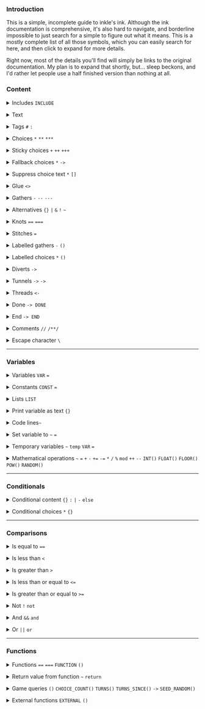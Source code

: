 ### Introduction

This is a simple, incomplete guide to inkle's ink. Although the ink documentation is comprehensive, it's also hard to navigate, and borderline impossible to just search for a simple to figure out what it means. This is a mostly complete list of all those symbols, which you can easily search for here, and then click to expand for more details.

Right now, most of the details you'll find will simply be links to the original documentation. My plan is to expand that shortly, but... sleep beckons, and I'd rather let people use a half finished version than nothing at all.

### Content

<p><details><summary>Includes <code>INCLUDE</code></summary>

Learn more [here](https://github.com/inkle/ink/blob/master/Documentation/WritingWithInk.md#script-files-can-be-combined).

</details></p>

<p><details><summary>Text</summary>

<https://github.com/inkle/ink/blob/master/Documentation/WritingWithInk.md#the-simplest-ink-script>

</details></p>

<p><details><summary>Tags <code>#</code> <code>:</code></summary>

<https://github.com/inkle/ink/blob/master/Documentation/WritingWithInk.md#tags>

</details></p>

<p><details><summary>Choices <code>*</code> <code>**</code> <code>***</code> </summary>

<https://github.com/inkle/ink/blob/master/Documentation/WritingWithInk.md#2-choices>

</details></p>

<p><details><summary>Sticky choices <code>+</code> <code>++</code> <code>+++</code> </summary>

<https://github.com/inkle/ink/blob/master/Documentation/WritingWithInk.md#sticky-choices>

</details></p>

<p><details><summary>Fallback choices <code>*</code> <code>-></code></summary>

<https://github.com/inkle/ink/blob/master/Documentation/WritingWithInk.md#fallback-choices>

</details></p>

<p><details><summary>Suppress choice text <code>*</code> <code>[]</code></summary>

<https://github.com/inkle/ink/blob/master/Documentation/WritingWithInk.md#suppressing-choice-text>

</details></p>

<p><details><summary>Glue <code><></code></summary>

<https://github.com/inkle/ink/blob/master/Documentation/WritingWithInk.md#glue>

</details></p>

<p><details><summary>Gathers <code>-</code> <code>--</code> <code>---</code> </summary>

<https://github.com/inkle/ink/blob/master/Documentation/WritingWithInk.md#1-gathers>

</details></p>

<p><details><summary>Alternatives <code>{}</code> <code>|</code> <code>&</code> <code>!</code> <code>~</code></summary>

have to "*\ " choices if you want to start them with a sequence

<https://github.com/inkle/ink/blob/master/Documentation/WritingWithInk.md#sequences-cycles-and-other-alternatives>

<p><details><summary>Sequences <code>{}</code> <code>|</code></summary>

</details></p>

<p><details><summary>Cycles <code>{}</code> <code>|</code> <code>&</code></summary>

</details></p>

<p><details><summary>Once-only sequences <code>{}</code> <code>|</code> <code>!</code></summary>

</details></p>

<p><details><summary>Shuffles <code>{}</code> <code>|</code> <code>~</code></summary>

</details></p>

</details></p>

<p><details><summary>Knots <code>==</code> <code>===</code></summary>

<https://github.com/inkle/ink/blob/master/Documentation/WritingWithInk.md#pieces-of-content-are-called-knots>

</details></p>

<p><details><summary>Stitches <code>=</code></summary>

<https://github.com/inkle/ink/blob/master/Documentation/WritingWithInk.md#knots-can-be-subdivided>

</details></p>

<p><details><summary>Labelled gathers <code>-</code> <code>()</code></summary>

<https://github.com/inkle/ink/blob/master/Documentation/WritingWithInk.md#gathers-and-options-can-be-labelled>

</details></p>

<p><details><summary>Labelled choices <code>*</code> <code>()</code></summary>

<https://github.com/inkle/ink/blob/master/Documentation/WritingWithInk.md#advanced-all-options-can-be-labelled>

</details></p>

<p><details><summary>Diverts <code>-></code></summary>

<https://github.com/inkle/ink/blob/master/Documentation/WritingWithInk.md#4-diverts>

</details></p>

<p><details><summary>Tunnels <code>-></code> <code>-></code></summary>

<https://github.com/inkle/ink/blob/master/Documentation/WritingWithInk.md#1-tunnels>

</details></p>

<p><details><summary>Threads <code><-</code></summary>

<https://github.com/inkle/ink/blob/master/Documentation/WritingWithInk.md#2-threads>

</details></p>

<p><details><summary>Done <code>-> DONE</code></summary>

<https://github.com/inkle/ink/blob/master/Documentation/WritingWithInk.md#using---done>

</details></p>

<p><details><summary>End <code>-> END</code></summary>

<https://github.com/inkle/ink/blob/master/Documentation/WritingWithInk.md#advanced-a-knottier-hello-world>

</details></p>

<p><details><summary>Comments <code>//</code> <code>/**/</code> </summary>

<https://github.com/inkle/ink/blob/master/Documentation/WritingWithInk.md#comments>

</details></p>

<p><details><summary>Escape character <code>\</code></summary>

</details></p>

---

### Variables

<p><details><summary>Variables <code>VAR</code> <code>=</code></summary>

distinguish types
	integer, floating point (decimal), content, or a story address.

<https://github.com/inkle/ink/blob/master/Documentation/WritingWithInk.md#defining-global-variables>

</details></p>

<p><details><summary>Constants <code>CONST</code> <code>=</code></summary>

<https://github.com/inkle/ink/blob/master/Documentation/WritingWithInk.md#global-constants>

</details></p>

<p><details><summary>Lists <code>LIST</code></summary>

<https://github.com/inkle/ink/blob/master/Documentation/WritingWithInk.md#1-basic-lists>

</details></p>

<p><details><summary>Print variable as text <code>{}</code></summary>

<https://github.com/inkle/ink/blob/master/Documentation/WritingWithInk.md#printing-variables>

</details></p>

<p><details><summary>Code lines<code>~</code></summary>

<https://github.com/inkle/ink/blob/master/Documentation/WritingWithInk.md#2-logic>

</details></p>

<p><details><summary>Set variable to <code>~</code> <code>=</code></summary>

</details></p>

<p><details><summary>Temporary variables <code>~</code> <code>temp</code> <code>VAR</code> <code>=</code></summary>

<https://github.com/inkle/ink/blob/master/Documentation/WritingWithInk.md#4-temporary-variables>

</details></p>

<p><details><summary>Mathematical operations <code>~</code> <code>=</code> <code>+</code> <code>-</code> <code>+=</code> <code>-=</code> <code>*</code> <code>/</code> <code>%</code> <code>mod</code> <code>++</code> <code>--</code> <code>INT()</code> <code>FLOAT()</code> <code>FLOOR()</code> <code>POW()</code> <code>RANDOM()</code></summary>

<https://github.com/inkle/ink/blob/master/Documentation/WritingWithInk.md#mathematics>

<p><details><summary>	Add <code>~</code> <code>+</code></summary>

</details></p>

<p><details><summary>	Subtract <code>~</code> <code>-</code></summary>

</details></p>

<p><details><summary>	Add and assign <code>~</code> <code>+=</code></summary>

</details></p>

<p><details><summary>	Subtract and assign <code>~</code> <code>-=</code></summary>

</details></p>

<p><details><summary>	Multiply <code>~</code> <code>*</code></summary>

</details></p>

<p><details><summary>	Divide <code>~</code> <code>/</code></summary>

</details></p>

<p><details><summary>	Modulo, remainder <code>~</code> <code>%</code> <code>mod</code></summary>

</details></p>

<p><details><summary>	Increment variable <code>~</code> <code>++</code></summary>

has additional meaning in other languages, but here, is literally just identical to +=

</details></p>

<p><details><summary>	Decrement variable <code>~</code> <code>--</code></summary>

has additional meaning in other languages, but here, is literally just identical to -=

</details></p>

<p><details><summary>	Round numbers <code>INT()</code> <code>FLOAT()</code> <code>FLOOR()</code></summary>

<https://github.com/inkle/ink/blob/master/Documentation/WritingWithInk.md#advanced-int-floor-and-float>

</details></p>

<p><details><summary>	X to the power of Y <code>POW()</code></summary>

</details></p>

<p><details><summary>Generate a random number <code>RANDOM()</code></summary>

<https://github.com/inkle/ink/blob/master/Documentation/WritingWithInk.md#randommin-max>

</details></p>

</details></p>

---

### Conditionals

<p><details><summary>Conditional content <code>{}</code> <code>:</code> <code>|</code> <code>-</code> <code>else</code></summary>

one line if
<https://github.com/inkle/ink/blob/master/Documentation/WritingWithInk.md#conditional-text>

one line if else
<https://github.com/inkle/ink/blob/master/Documentation/WritingWithInk.md#conditional-text>

multi line if
<https://github.com/inkle/ink/blob/master/Documentation/WritingWithInk.md#a-simple-if>

if, else
<https://github.com/inkle/ink/blob/master/Documentation/WritingWithInk.md#a-simple-if>

if, else if, else
<https://github.com/inkle/ink/blob/master/Documentation/WritingWithInk.md#extended-ifelse-ifelse-blocks>

switch statements
<https://github.com/inkle/ink/blob/master/Documentation/WritingWithInk.md#switch-blocks>

</details></p>

<p><details><summary>Conditional choices <code>*</code> <code>{}</code></summary>

<https://github.com/inkle/ink/blob/master/Documentation/WritingWithInk.md#conditional-choices>

<https://github.com/inkle/ink/blob/master/Documentation/WritingWithInk.md#advanced-multiple-conditions>

</details></p>

---

### Comparisons

<p><details><summary>Is equal to <code>==</code></summary>

</details></p>

<p><details><summary>Is less than <code><</code></summary>

</details></p>

<p><details><summary>Is greater than <code>></code></summary>

</details></p>

<p><details><summary>Is less than or equal to <code><=</code></summary>

</details></p>

<p><details><summary>Is greater than or equal to <code>>=</code></summary>

</details></p>

<p><details><summary>Not <code>!</code> <code>not</code></summary>

use not instead of !, otherwise compiler may see text as once only list

<https://github.com/inkle/ink/blob/master/Documentation/WritingWithInk.md#logical-operators-and-and-or>

</details></p>

<p><details><summary>And <code>&&</code> <code>and</code></summary>

<https://github.com/inkle/ink/blob/master/Documentation/WritingWithInk.md#logical-operators-and-and-or>

</details></p>

<p><details><summary>Or <code>||</code> <code>or</code></summary>

<https://github.com/inkle/ink/blob/master/Documentation/WritingWithInk.md#logical-operators-and-and-or>

</details></p>

---

### Functions

<p><details><summary>Functions <code>==</code> <code>===</code> <code>FUNCTION</code> <code>()</code></summary>

<https://github.com/inkle/ink/blob/master/Documentation/WritingWithInk.md#5-functions>

</details></p>

<p><details><summary>Return value from function <code>~</code> <code>return</code></summary>

</details></p>

<p><details><summary>Game queries <code>()</code> <code>CHOICE_COUNT()</code> <code>TURNS()</code> <code>TURNS_SINCE()</code> <code>-></code> <code>SEED_RANDOM()</code> </summary>

<p><details><summary>Count available choices <code>CHOICE_COUNT()</code></summary>

<https://github.com/inkle/ink/blob/master/Documentation/WritingWithInk.md#choice_count>

</details></p>

<p><details><summary>Count turns played so far <code>TURNS()</code></summary>

<https://github.com/inkle/ink/blob/master/Documentation/WritingWithInk.md#turns>

</details></p>

<p><details><summary>Turns since labelled content <code>TURNS_SINCE()</code> <code>-></code></summary>

<https://github.com/inkle/ink/blob/master/Documentation/WritingWithInk.md#turns_since--knot>

</details></p>

<p><details><summary>Set the random number generator's seed <code>SEED_RANDOM()</code></summary>

<https://github.com/inkle/ink/blob/master/Documentation/WritingWithInk.md#seed_random>

</details></p>

</details></p>

<p><details><summary>External functions <code>EXTERNAL</code> <code>()</code></summary>

<https://github.com/inkle/ink/blob/master/Documentation/RunningYourInk.md#external-functions>

</details></p>
